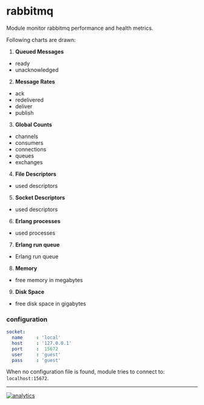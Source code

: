 # rabbitmq

Module monitor rabbitmq performance and health metrics.

Following charts are drawn:

1.  **Queued Messages**

-   ready
-   unacknowledged

2.  **Message Rates**

-   ack
-   redelivered
-   deliver
-   publish

3.  **Global Counts**

-   channels
-   consumers
-   connections
-   queues
-   exchanges

4.  **File Descriptors**

-   used descriptors

5.  **Socket Descriptors**

-   used descriptors

6.  **Erlang processes**

-   used processes

7.  **Erlang run queue**

-   Erlang run queue

8.  **Memory**

-   free memory in megabytes

9.  **Disk Space**

-   free disk space in gigabytes

### configuration

```yaml
socket:
  name     : 'local'
  host     : '127.0.0.1'
  port     :  15672
  user     : 'guest'
  pass     : 'guest'
```

When no configuration file is found, module tries to connect to: `localhost:15672`.

- - -

[![analytics](https://www.google-analytics.com/collect?v=1&aip=1&t=pageview&_s=1&ds=github&dr=https%3A%2F%2Fgithub.com%2Fnetdata%2Fnetdata&dl=https%3A%2F%2Fmy-netdata.io%2Fgithub%2Fcollectors%2Fpython.d.plugin%2Frabbitmq%2FREADME&_u=MAC~&cid=5792dfd7-8dc4-476b-af31-da2fdb9f93d2&tid=UA-64295674-3)](<>)
